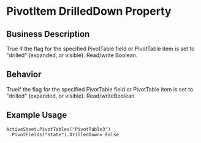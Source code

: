 # PivotItem DrilledDown Property

## Business Description
True if the flag for the specified PivotTable field or PivotTable item is set to "drilled" (expanded, or visible). Read/write Boolean.

## Behavior
Trueif the flag for the specified PivotTable field or PivotTable item is set to "drilled" (expanded, or visible). Read/writeBoolean.

## Example Usage
```vba
ActiveSheet.PivotTables("PivotTable3") _ 
 .PivotFields("state").DrilledDown= False
```